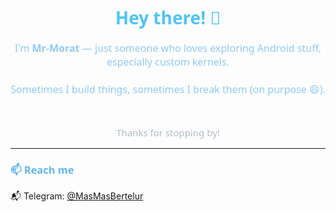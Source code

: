 <h1 align="center" style="font-family: 'Segoe UI', sans-serif; font-weight: bold; color: #4fc3f7;">
  Hey there! 👋
</h1>

<p align="center" style="font-family: 'Segoe UI', sans-serif; font-size: 16px; color: #90caf9;">
  I'm <strong>Mr-Morat</strong> — just someone who loves exploring Android stuff,<br>
  especially custom kernels.  
  <br><br>
  Sometimes I build things, sometimes I break them (on purpose 😄).
</p>

<br>

<p align="center" style="font-family: 'Segoe UI', sans-serif; font-size: 15px; color: #b0bec5;">
  Thanks for stopping by!
</p>

---

<h3 style="font-family: 'Segoe UI', sans-serif; font-weight: bold; color: #64b5f6;">📫 Reach me</h3>

📬 Telegram: [@MasMasBertelur](https://t.me/MasMasBertelur)
